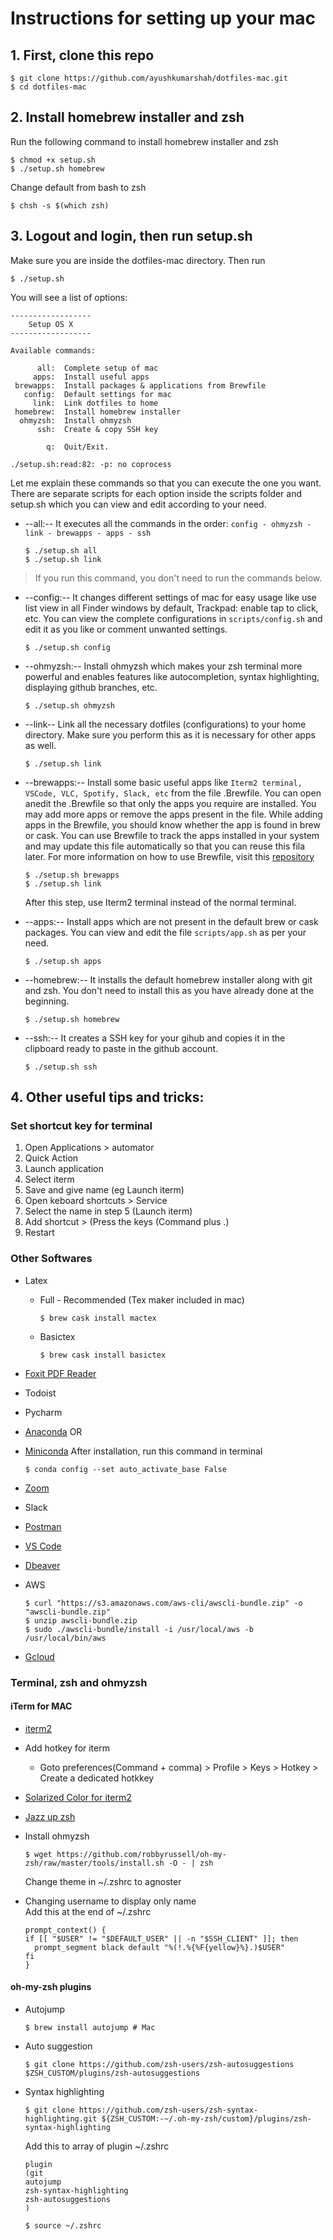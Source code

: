 # Instructions for setting up your mac

## 1. First, clone this repo

```console
$ git clone https://github.com/ayushkumarshah/dotfiles-mac.git
$ cd dotfiles-mac
```

## 2. Install homebrew installer and zsh

Run the following command to install homebrew installer and zsh

```console
$ chmod +x setup.sh
$ ./setup.sh homebrew
```

Change default from bash to zsh

```console
$ chsh -s $(which zsh)
```

## 3. Logout and login, then run setup.sh

Make sure you are inside the dotfiles-mac directory. Then run

```console
$ ./setup.sh
```

You will see a list of options:

```
------------------
    Setup OS X
------------------

Available commands:

      all:  Complete setup of mac
     apps:  Install useful apps
 brewapps:  Install packages & applications from Brewfile
   config:  Default settings for mac
     link:  Link dotfiles to home
 homebrew:  Install homebrew installer
  ohmyzsh:  Install ohmyzsh
      ssh:  Create & copy SSH key

        q:  Quit/Exit.

./setup.sh:read:82: -p: no coprocess
```

Let me explain these commands so that you can execute the one you want. There are separate scripts for each option
inside the scripts folder and setup.sh which
you can view and edit according to your need.

- --all:-- It executes all the commands in the order: ``config - ohmyzsh - link - brewapps - apps - ssh``

  ```console
  $ ./setup.sh all
  $ ./setup.sh link
  ```

> If you run this command, you don't need to run the commands below.

- --config:-- It changes different settings of mac for easy usage like use list view in all Finder windows by default,
  Trackpad: enable tap to click, etc. You can view the complete configurations in `scripts/config.sh` and edit it as you
  like or comment unwanted settings.

  ```console
  $ ./setup.sh config
  ```

- --ohmyzsh:-- Install ohmyzsh which makes your zsh terminal more powerful and enables features like autocompletion, syntax
  highlighting, displaying github branches, etc. 

  ```console
  $ ./setup.sh ohmyzsh
  ```

- --link-- Link all the necessary dotfiles (configurations) to your home directory. Make sure you perform this as it is
    necessary for other apps as well.

  ```console
  $ ./setup.sh link
  ```

- --brewapps:-- Install some basic useful apps like `Iterm2 terminal, VSCode, VLC, Spotify, Slack, etc` from the file .Brewfile. You can open
  anedit the .Brewfile so that only the apps you require are installed. You may add more apps or remove the apps present
  in the file. While adding apps in the Brewfile, you should know whether the app is found in brew or cask. You can use
  Brewfile to track the apps installed in your system and may update this file automatically so that you can reuse this
  fila later. For more information on
  how to use Brewfile, visit this [repository](https://github.com/Homebrew/homebrew-bundle)

  ```console
  $ ./setup.sh brewapps
  $ ./setup.sh link
  ```

  After this step, use Iterm2 terminal instead of the normal terminal.

- --apps:-- Install apps which are not present in the default brew or cask packages. You can view and edit the file
  `scripts/app.sh` as per your need.

  ```console
  $ ./setup.sh apps
  ```

- --homebrew:-- It installs the default homebrew installer along with git and zsh. You don't need to install this as you
  have already done at the beginning.

  ```console
  $ ./setup.sh homebrew
  ```

- --ssh:-- It creates a SSH key for your gihub and copies it in the clipboard ready to paste in the github account.

  ```console
  $ ./setup.sh ssh
  ```

## 4. Other useful tips and tricks:

### Set shortcut key for terminal

  1. Open Applications > automator
  2. Quick Action
  3. Launch application
  4. Select iterm
  5. Save and give name (eg Launch iterm)
  6. Open keboard shortcuts > Service
  7. Select the name in step 5 (Launch iterm)
  8. Add shortcut > (Press the keys (Command plus .)
  9. Restart

### Other Softwares

- Latex 
  - Full - Recommended (Tex maker included in mac)
  
    ```console
    $ brew cask install mactex
    ```

  - Basictex

    ```console
    $ brew cask install basictex
    ```

- [Foxit PDF Reader](https://www.foxitsoftware.com/pdf-reader/)
- Todoist

- Pycharm
- [Anaconda](https://www.anaconda.com/distribution/#download-section) OR
- [Miniconda](https://docs.conda.io/en/latest/miniconda.html)
  After installation, run this command in terminal

  ```console
  $ conda config --set auto_activate_base False
  ```

- [Zoom](https://zoom.us/download)
- Slack
- [Postman](https://www.getpostman.com/downloads/)
- [VS Code](https://code.visualstudio.com/download)
- [Dbeaver](https://dbeaver.io/download/)
- AWS

  ```console
  $ curl "https://s3.amazonaws.com/aws-cli/awscli-bundle.zip" -o "awscli-bundle.zip"
  $ unzip awscli-bundle.zip
  $ sudo ./awscli-bundle/install -i /usr/local/aws -b /usr/local/bin/aws
  ```

- [Gcloud](https://cloud.google.com/sdk/install#installation_options)

### Terminal, zsh and ohmyzsh

#### iTerm for MAC

- [iterm2](https://iterm2.com/downloads/stable/latest)
- Add hotkey for iterm 
    - Goto preferences(Command + comma) > Profile > Keys > Hotkey > Create a dedicated hotkkey
- [Solarized Color for iterm2](https://michaelheap.com/solarized-with-iterm2/)

- [Jazz up zsh](https://www.freecodecamp.org/news/jazz-up-your-zsh-terminal-in-seven-steps-a-visual-guide-e81a8fd59a38/)
- Install ohmyzsh

  ```console
  $ wget https://github.com/robbyrussell/oh-my-zsh/raw/master/tools/install.sh -O - | zsh
  ```

  Change theme in ~/.zshrc to agnoster

- Changing username to display only name  
   Add this at the end of ~/.zshrc

  ```console
  prompt_context() {
  if [[ "$USER" != "$DEFAULT_USER" || -n "$SSH_CLIENT" ]]; then
    prompt_segment black default "%(!.%{%F{yellow}%}.)$USER"
  fi
  }
  ```

#### oh-my-zsh plugins

- Autojump 

  ```console
  $ brew install autojump # Mac
  ```
  
- Auto suggestion

  ```console
  $ git clone https://github.com/zsh-users/zsh-autosuggestions $ZSH_CUSTOM/plugins/zsh-autosuggestions
  ```

- Syntax highlighting

  ```console
  $ git clone https://github.com/zsh-users/zsh-syntax-highlighting.git ${ZSH_CUSTOM:-~/.oh-my-zsh/custom}/plugins/zsh-syntax-highlighting
  ```

  Add this to array of plugin ~/.zshrc

  ```console
  plugin
  (git
  autojump
  zsh-syntax-highlighting
  zsh-autosuggestions
  )
  ```

  ```console
  $ source ~/.zshrc
  ```
